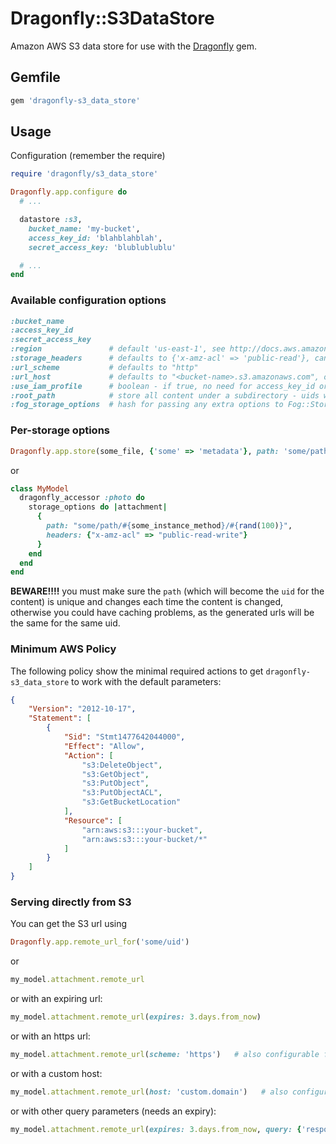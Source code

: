 # Dragonfly::S3DataStore

Amazon AWS S3 data store for use with the [Dragonfly](http://github.com/markevans/dragonfly) gem.

## Gemfile

```ruby
gem 'dragonfly-s3_data_store'
```

## Usage
Configuration (remember the require)

```ruby
require 'dragonfly/s3_data_store'

Dragonfly.app.configure do
  # ...

  datastore :s3,
    bucket_name: 'my-bucket',
    access_key_id: 'blahblahblah',
    secret_access_key: 'blublublublu'

  # ...
end
```

### Available configuration options

```ruby
:bucket_name
:access_key_id
:secret_access_key
:region               # default 'us-east-1', see http://docs.aws.amazon.com/general/latest/gr/rande.html#s3_region for options
:storage_headers      # defaults to {'x-amz-acl' => 'public-read'}, can be overridden per-write - see below
:url_scheme           # defaults to "http"
:url_host             # defaults to "<bucket-name>.s3.amazonaws.com", or "s3.amazonaws.com/<bucket-name>" if not a valid subdomain
:use_iam_profile      # boolean - if true, no need for access_key_id or secret_access_key
:root_path            # store all content under a subdirectory - uids will be relative to this - defaults to nil
:fog_storage_options  # hash for passing any extra options to Fog::Storage.new, e.g. {path_style: true}
```

### Per-storage options
```ruby
Dragonfly.app.store(some_file, {'some' => 'metadata'}, path: 'some/path.txt', headers: {'x-amz-acl' => 'public-read-write'})
```

or

```ruby
class MyModel
  dragonfly_accessor :photo do
    storage_options do |attachment|
      {
        path: "some/path/#{some_instance_method}/#{rand(100)}",
        headers: {"x-amz-acl" => "public-read-write"}
      }
    end
  end
end
```

**BEWARE!!!!** you must make sure the `path` (which will become the `uid` for the content) is unique and changes each time the content
is changed, otherwise you could have caching problems, as the generated urls will be the same for the same uid.

### Minimum AWS Policy
The following policy show the minimal required actions to get `dragonfly-s3_data_store` to work with the default parameters:
```json
{
    "Version": "2012-10-17",
    "Statement": [
        {
            "Sid": "Stmt1477642044000",
            "Effect": "Allow",
            "Action": [
                "s3:DeleteObject",
                "s3:GetObject",
                "s3:PutObject",
                "s3:PutObjectACL",
                "s3:GetBucketLocation"
            ],
            "Resource": [
                "arn:aws:s3:::your-bucket",
                "arn:aws:s3:::your-bucket/*"
            ]
        }
    ]
}
```

### Serving directly from S3

You can get the S3 url using

```ruby
Dragonfly.app.remote_url_for('some/uid')
```

or

```ruby
my_model.attachment.remote_url
```

or with an expiring url:

```ruby
my_model.attachment.remote_url(expires: 3.days.from_now)
```

or with an https url:

```ruby
my_model.attachment.remote_url(scheme: 'https')   # also configurable for all urls with 'url_scheme'
```

or with a custom host:

```ruby
my_model.attachment.remote_url(host: 'custom.domain')   # also configurable for all urls with 'url_host'
```

or with other query parameters (needs an expiry):

```ruby
my_model.attachment.remote_url(expires: 3.days.from_now, query: {'response-content-disposition' => 'attachment'})  # URL that downloads the file
```

